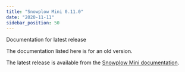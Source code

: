 ```yaml
---
title: "Snowplow Mini 0.11.0"
date: "2020-11-11"
sidebar_position: 50
---
```


Documentation for latest release

The documentation listed here is for an old version.

The latest release is available from the [Snowplow Mini documentation](/docs/pipeline-components-and-applications/snowplow-mini/index.md).
